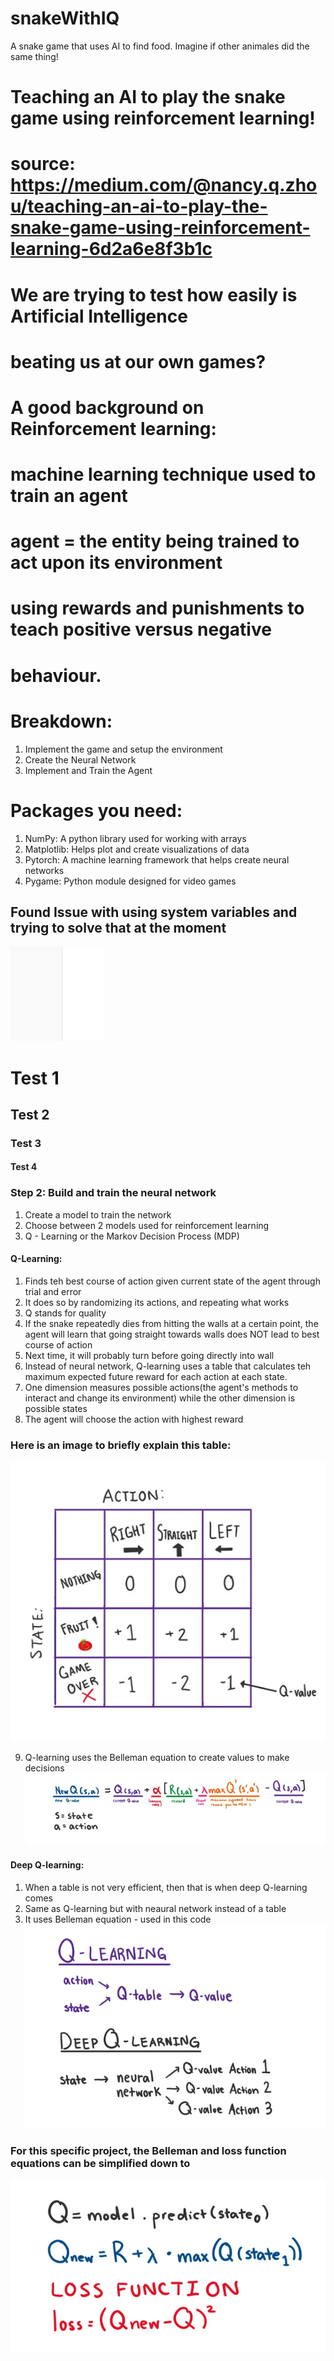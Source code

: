 # snakeWithIQ
A snake game that uses AI to find food. Imagine if other animales did the same thing!


# Teaching an AI to play the snake game using reinforcement learning!
# source: https://medium.com/@nancy.q.zhou/teaching-an-ai-to-play-the-snake-game-using-reinforcement-learning-6d2a6e8f3b1c

# We are trying to test how easily is Artificial Intelligence 
# beating us at our own games?

# A good background on Reinforcement learning:
# machine learning technique used to train an agent
# agent = the entity being trained to act upon its environment
# using rewards and punishments to teach positive versus negative
# behaviour. 

# Breakdown:
1. Implement the game and setup the environment
2. Create the Neural Network
3. Implement and Train the Agent

# Packages you need:
1. NumPy: A python library used for working with arrays
2. Matplotlib: Helps plot and create visualizations of data
3. Pytorch: A machine learning framework that helps create neural networks
4. Pygame: Python module designed for video games

## Found Issue with using system variables and trying to solve that at the moment


![alt text](image.png)

# Test 1
## Test 2
### Test 3
#### Test 4

### Step 2: Build and train the neural network
1. Create a model to train the network 
2. Choose between 2 models used for reinforcement learning
3. Q - Learning or the Markov Decision Process (MDP)

#### Q-Learning:
1. Finds teh best course of action given current state of the agent through trial and error
2. It does so by randomizing its actions, and repeating what works
3. Q stands for quality
4. If the snake repeatedly dies from hitting the walls at a certain point, the agent will learn that going straight towards walls does NOT lead to best course of action 
5. Next time, it will probably turn before going directly into wall
6. Instead of neural network, Q-learning uses a table that calculates teh maximum expected future reward for each action at each state. 
7. One dimension measures possible actions(the agent's methods to interact and change its environment) while the other dimension is possible states
8. The agent will choose the action with highest reward

### Here is an image to briefly explain this table:
![alt text](q_learning_table.png)

9. Q-learning uses the Belleman equation to create values to make decisions
![alt text](belleman_equation.png)

#### Deep Q-learning:
1. When a table is not very efficient, then that is when deep Q-learning comes
2. Same as Q-learning but with neaural network instead of a table
3. It uses Belleman equation - used in this code
![alt text](types_q_learning.png)

### For this specific project, the Belleman and loss function equations can be simplified down to

![alt text](simplified_belleman_and_loss.png)
